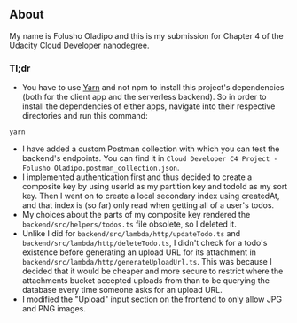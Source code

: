 ## About
My name is Folusho Oladipo and this is my submission for Chapter 4 of the Udacity Cloud Developer nanodegree.

### Tl;dr
- You have to use [Yarn](https://yarnpkg.com/) and not npm to install this project's dependencies (both for the client app and the serverless backend). So in order to install the dependencies of either apps, navigate into their respective directories and run this command:
```bash
yarn
```
- I have added a custom Postman collection with which you can test the backend's endpoints. You can find it in `Cloud Developer C4 Project - Folusho Oladipo.postman_collection.json`.
- I implemented authentication first and thus decided to create a composite key by using userId as my partition key and todoId as my sort key. Then I went on to create a local secondary index using createdAt, and that index is (so far) only read when getting all of a user's todos.
- My choices about the parts of my composite key rendered the `backend/src/helpers/todos.ts` file obsolete, so I deleted it.
- Unlike I did for `backend/src/lambda/http/updateTodo.ts` and `backend/src/lambda/http/deleteTodo.ts`, I didn't check for a todo's existence before generating an upload URL for its attachment in `backend/src/lambda/http/generateUploadUrl.ts`. This was because I decided that it would be cheaper and more secure to restrict where the attachments bucket accepted uploads from than to be querying the database every time someone asks for an upload URL.
- I modified the "Upload" input section on the frontend to only allow JPG and PNG images.
